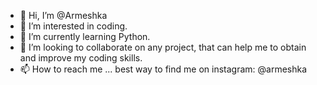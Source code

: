 - 👋 Hi, I’m @Armeshka
- 👀 I’m interested in coding.
- 🌱 I’m currently learning Python.
- 💞️ I’m looking to collaborate on any project, that can help me to obtain and improve my coding skills.
- 📫 How to reach me ... best way to find me on instagram: @armeshka

<!---
Armeshka/Armeshka is a ✨ special ✨ repository because its `README.md` (this file) appears on your GitHub profile.
You can click the Preview link to take a look at your changes.
--->
